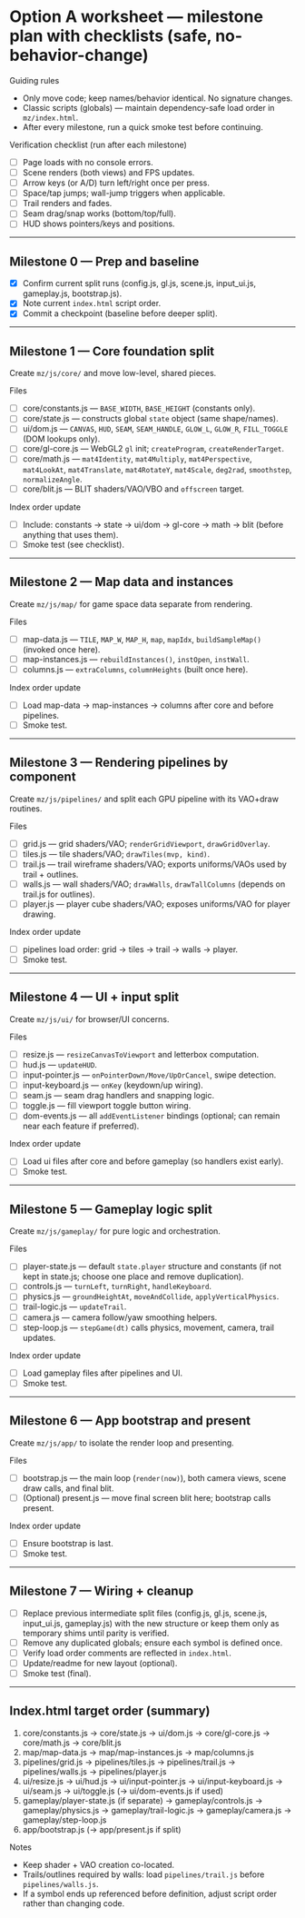 # Option A worksheet — milestone plan with checklists (safe, no-behavior-change)

Guiding rules
- Only move code; keep names/behavior identical. No signature changes.
- Classic scripts (globals) — maintain dependency-safe load order in `mz/index.html`.
- After every milestone, run a quick smoke test before continuing.

Verification checklist (run after each milestone)
- [ ] Page loads with no console errors.
- [ ] Scene renders (both views) and FPS updates.
- [ ] Arrow keys (or A/D) turn left/right once per press.
- [ ] Space/tap jumps; wall-jump triggers when applicable.
- [ ] Trail renders and fades.
- [ ] Seam drag/snap works (bottom/top/full).
- [ ] HUD shows pointers/keys and positions.

---

## Milestone 0 — Prep and baseline
- [x] Confirm current split runs (config.js, gl.js, scene.js, input_ui.js, gameplay.js, bootstrap.js).
- [x] Note current `index.html` script order.
- [x] Commit a checkpoint (baseline before deeper split).

---

## Milestone 1 — Core foundation split
Create `mz/js/core/` and move low-level, shared pieces.

Files
- [ ] core/constants.js — `BASE_WIDTH`, `BASE_HEIGHT` (constants only).
- [ ] core/state.js — constructs global `state` object (same shape/names).
- [ ] ui/dom.js — `CANVAS`, `HUD`, `SEAM`, `SEAM_HANDLE`, `GLOW_L`, `GLOW_R`, `FILL_TOGGLE` (DOM lookups only).
- [ ] core/gl-core.js — WebGL2 `gl` init; `createProgram`, `createRenderTarget`.
- [ ] core/math.js — `mat4Identity`, `mat4Multiply`, `mat4Perspective`, `mat4LookAt`, `mat4Translate`, `mat4RotateY`, `mat4Scale`, `deg2rad`, `smoothstep`, `normalizeAngle`.
- [ ] core/blit.js — BLIT shaders/VAO/VBO and `offscreen` target.

Index order update
- [ ] Include: constants → state → ui/dom → gl-core → math → blit (before anything that uses them).
- [ ] Smoke test (see checklist).

---

## Milestone 2 — Map data and instances
Create `mz/js/map/` for game space data separate from rendering.

Files
- [ ] map-data.js — `TILE`, `MAP_W`, `MAP_H`, `map`, `mapIdx`, `buildSampleMap()` (invoked once here).
- [ ] map-instances.js — `rebuildInstances()`, `instOpen`, `instWall`.
- [ ] columns.js — `extraColumns`, `columnHeights` (built once here).

Index order update
- [ ] Load map-data → map-instances → columns after core and before pipelines.
- [ ] Smoke test.

---

## Milestone 3 — Rendering pipelines by component
Create `mz/js/pipelines/` and split each GPU pipeline with its VAO+draw routines.

Files
- [ ] grid.js — grid shaders/VAO; `renderGridViewport`, `drawGridOverlay`.
- [ ] tiles.js — tile shaders/VAO; `drawTiles(mvp, kind)`.
- [ ] trail.js — trail wireframe shaders/VAO; exports uniforms/VAOs used by trail + outlines.
- [ ] walls.js — wall shaders/VAO; `drawWalls`, `drawTallColumns` (depends on trail.js for outlines).
- [ ] player.js — player cube shaders/VAO; exposes uniforms/VAO for player drawing.

Index order update
- [ ] pipelines load order: grid → tiles → trail → walls → player.
- [ ] Smoke test.

---

## Milestone 4 — UI + input split
Create `mz/js/ui/` for browser/UI concerns.

Files
- [ ] resize.js — `resizeCanvasToViewport` and letterbox computation.
- [ ] hud.js — `updateHUD`.
- [ ] input-pointer.js — `onPointerDown/Move/UpOrCancel`, swipe detection.
- [ ] input-keyboard.js — `onKey` (keydown/up wiring).
- [ ] seam.js — seam drag handlers and snapping logic.
- [ ] toggle.js — fill viewport toggle button wiring.
- [ ] dom-events.js — all `addEventListener` bindings (optional; can remain near each feature if preferred).

Index order update
- [ ] Load ui files after core and before gameplay (so handlers exist early).
- [ ] Smoke test.

---

## Milestone 5 — Gameplay logic split
Create `mz/js/gameplay/` for pure logic and orchestration.

Files
- [ ] player-state.js — default `state.player` structure and constants (if not kept in state.js; choose one place and remove duplication).
- [ ] controls.js — `turnLeft`, `turnRight`, `handleKeyboard`.
- [ ] physics.js — `groundHeightAt`, `moveAndCollide`, `applyVerticalPhysics`.
- [ ] trail-logic.js — `updateTrail`.
- [ ] camera.js — camera follow/yaw smoothing helpers.
- [ ] step-loop.js — `stepGame(dt)` calls physics, movement, camera, trail updates.

Index order update
- [ ] Load gameplay files after pipelines and UI.
- [ ] Smoke test.

---

## Milestone 6 — App bootstrap and present
Create `mz/js/app/` to isolate the render loop and presenting.

Files
- [ ] bootstrap.js — the main loop (`render(now)`), both camera views, scene draw calls, and final blit.
- [ ] (Optional) present.js — move final screen blit here; bootstrap calls present.

Index order update
- [ ] Ensure bootstrap is last.
- [ ] Smoke test.

---

## Milestone 7 — Wiring + cleanup
- [ ] Replace previous intermediate split files (config.js, gl.js, scene.js, input_ui.js, gameplay.js) with the new structure or keep them only as temporary shims until parity is verified.
- [ ] Remove any duplicated globals; ensure each symbol is defined once.
- [ ] Verify load order comments are reflected in `index.html`.
- [ ] Update/readme for new layout (optional).
- [ ] Smoke test (final).

---

## Index.html target order (summary)
1. core/constants.js → core/state.js → ui/dom.js → core/gl-core.js → core/math.js → core/blit.js
2. map/map-data.js → map/map-instances.js → map/columns.js
3. pipelines/grid.js → pipelines/tiles.js → pipelines/trail.js → pipelines/walls.js → pipelines/player.js
4. ui/resize.js → ui/hud.js → ui/input-pointer.js → ui/input-keyboard.js → ui/seam.js → ui/toggle.js (→ ui/dom-events.js if used)
5. gameplay/player-state.js (if separate) → gameplay/controls.js → gameplay/physics.js → gameplay/trail-logic.js → gameplay/camera.js → gameplay/step-loop.js
6. app/bootstrap.js (→ app/present.js if split)

Notes
- Keep shader + VAO creation co-located.
- Trails/outlines required by walls: load `pipelines/trail.js` before `pipelines/walls.js`.
- If a symbol ends up referenced before definition, adjust script order rather than changing code.
